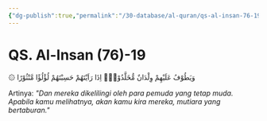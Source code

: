 ```yaml
---
{"dg-publish":true,"permalink":"/30-database/al-quran/qs-al-insan-76-19/"}
---
```



# QS. Al-Insan (76)-19
۞ وَيَطُوْفُ عَلَيْهِمْ وِلْدَانٌ مُّخَلَّدُوْنَۚ اِذَا رَاَيْتَهُمْ حَسِبْتَهُمْ لُؤْلُؤًا مَّنْثُوْرًا

Artinya: *"Dan mereka dikelilingi oleh para pemuda yang tetap muda. Apabila kamu melihatnya, akan kamu kira mereka, mutiara yang bertaburan."*
